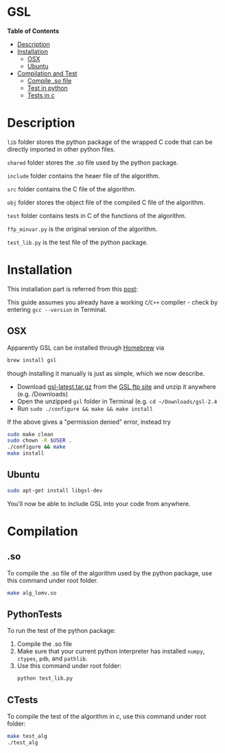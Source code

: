 GSL
===
**Table of Contents**
- [Description](#Description)
- [Installation](#installation)
  - [OSX](#osx)
  - [Ubuntu](#ubuntu)
- [Compilation and Test](#Compilation)
  - [Compile .so file](#.so)
  - [Test in python](#PythonTests)
  - [Tests in c](#CTests)

# Description
`lib` folder stores the python package of the wrapped C code that can be directly imported in other python files. 

`shared` folder stores the .so file used by the python package.

`include` folder contains the heaer file of the algorithm.

`src` folder contains the C file of the algorithm.

`obj` folder stores the object file of the compiled C file of the algorithm.

`test` folder contains tests in C of the functions of the algorithm.

`ffp_minvar.py` is the original version of the algorithm.

`test_lib.py` is the test file of the python package.

# Installation
This installation part is referred from this [post](https://gist.github.com/TysonRayJones/af7bedcdb8dc59868c7966232b4da903#osx):

This guide assumes you already have a working `C`/`C++` compiler - check by entering `gcc --version` in Terminal. 

## OSX

Apparently GSL can be installed through [Homebrew](https://brew.sh/) via 
```bash
brew install gsl
```
though installing it manually is just as simple, which we now describe.

- Download [gsl-latest.tar.gz](ftp://ftp.gnu.org/gnu/gsl/gsl-latest.tar.gz) from the [GSL ftp site](ftp://ftp.gnu.org/gnu/gsl/) and unzip it anywhere (e.g. /Downloads)
- Open the unzipped `gsl` folder in Terminal (e.g. `cd ~/Downloads/gsl-2.4`
- Run `sudo ./configure && make && make install`

If the above gives a "permission denied" error, instead try
```bash
sudo make clean
sudo chown -R $USER .
./configure && make
make install
```

## Ubuntu

```bash
sudo apt-get install libgsl-dev
```
You'll now be able to include GSL into your code from anywhere.


# Compilation

## .so
To compile the .so file of the algorithm used by the python package, use this command under root folder. 
```bash
make alg_lomv.so
```
## PythonTests
To run the test of the python package:
1. Compile the .so file
2. Make sure that your current python interpreter has installed `numpy`, `ctypes`, `pdb`, and `pathlib`.
3. Use this command under root folder:
    ```bash
    python test_lib.py
    ```

## CTests
To compile the test of the algorithm in c, use this command under root folder:
```bash
make test_alg
./test_alg
```